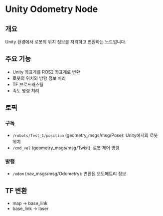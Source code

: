 # Unity Odometry Node

## 개요
Unity 환경에서 로봇의 위치 정보를 처리하고 변환하는 노드입니다.

## 주요 기능
- Unity 좌표계를 ROS2 좌표계로 변환
- 로봇의 위치와 방향 정보 처리
- TF 브로드캐스팅
- 속도 명령 처리

## 토픽
### 구독
- `/robots/fest_1/position` (geometry_msgs/msg/Pose): Unity에서의 로봇 위치
- `/cmd_vel` (geometry_msgs/msg/Twist): 로봇 제어 명령

### 발행
- `/odom` (nav_msgs/msg/Odometry): 변환된 오도메트리 정보

## TF 변환
- map → base_link
- base_link → laser 